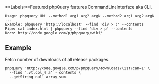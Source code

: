 **Labels:**Featured phpQuery features CommandLineInterface aka CLI.

``` {.prettyprint}
Usage: phpquery URL --method1 arg1 arg2 argN --method2 arg1 arg2 argN ...
Example: phpquery 'http://localhost' --find 'div > p' --contents
Pipe: cat index.html | phpquery --find 'div > p' --contents
Docs: http://code.google.com/p/phpquery/wiki/
```

Example
-------

Fetch number of downloads of all release packages.

``` {.prettyprint}
phpquery 'http://code.google.com/p/phpquery/downloads/list?can=1' \
  --find '.vt.col_4 a' --contents \
  --getString null array_sum
```


